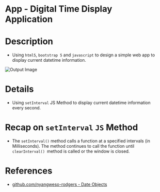 # App - Digital Time Display Application

# Description
* Using `html5`, `bootstrap 5` and `javascript` to design a simple web app to display current datetime information.


![Output Image](https://github.com/nyangweso-rodgers/Web-Applications/blob/main/images/web-app-output-1.png)

# Details
* Using `setInterval` JS Method to display current datetime information every second.

# Recap on `setInterval` `JS` Method
* The `setInterval()` method calls a function at a specified intervals (in Milliseconds). The method continues to call the function until `clearInterval() `method is called or the window is closed.

# References
- [github.com/nyangweso-rodgers - Date Objects](https://github.com/nyangweso-rodgers/Programming-with-JavaScript/tree/main/JavaScript-Fundamentals/OOP/Date-Objects)